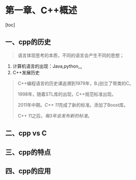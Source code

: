 # 第一章、C++概述

[toc]

## 一、cpp的历史

> 语言体现思考的本质，不同的语言会产生不同的思想；

1. 计算机语言的出现：Java,python,,,
2. C++发展历史

> C++编程语言的历史课追溯到1979年，B.j创立了带类的C。
>
> 1998年，随着STL库的出现，C++规范标准出现。
>
> 2011年中期。*C++ 11*完成了新的标准。添加了Boost库。
>
> C++ 11之后，*每3年会发布新的标准*。

## 二、cpp vs C





## 三、cpp的特点





## 四、cpp的应用





